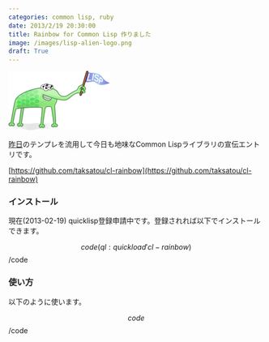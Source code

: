 ```yaml
---
categories: common lisp, ruby
date: 2013/2/19 20:30:00
title: Rainbow for Common Lisp 作りました
image: /images/lisp-alien-logo.png
draft: True
---
```


![lisp](/images/lisp-alien-logo.png)

[昨日]()のテンプレを流用して今日も地味なCommon Lispライブラリの宣伝エントリです。



[https://github.com/taksatou/cl-rainbow](https://github.com/taksatou/cl-rainbow)


### インストール

現在(2013-02-19) quicklisp登録申請中です。登録されれば以下でインストールできます。

$$code
(ql:quickload 'cl-rainbow)
$$/code

### 使い方

以下のように使います。

$$code
$$/code
